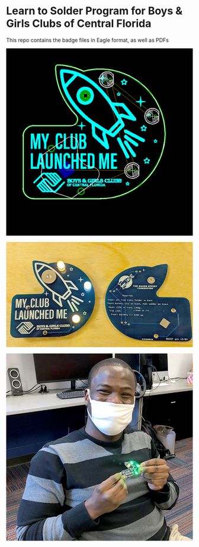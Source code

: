 # Learn to Solder Program for Boys & Girls Clubs of Central Florida

This repo contains the badge files in Eagle format, as well as PDFs

![BGCCF Learn to Solder Badge render](/images/pin_pcb.png)


![BGCCF Learn to Solder Badge photo](/images/bgccf-lts-pin.jpg)


![BGCCF Learn to Solder Badge render](/images/bgccf-lts-training.jpg)

